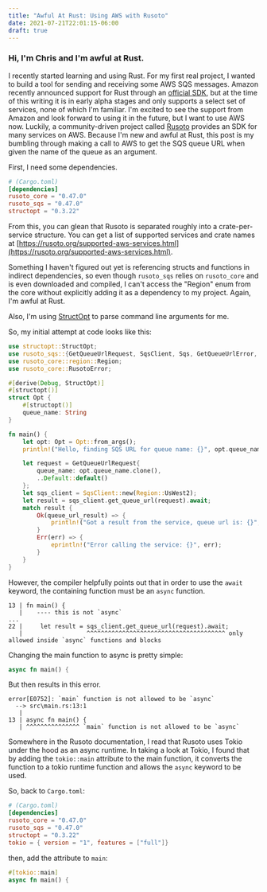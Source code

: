 ```yaml
---
title: "Awful At Rust: Using AWS with Rusoto"
date: 2021-07-21T22:01:15-06:00
draft: true
---
```


### Hi, I'm Chris and I'm awful at Rust.

I recently started learning and using Rust.  For my first real project, I wanted to build a tool for sending and receiving some AWS SQS messages.  Amazon recently announced support for Rust through an [official SDK](https://github.com/awslabs/aws-sdk-rust), but at the time of this writing it is in early alpha stages and only supports a select set of services, none of which I'm familiar. I'm excited to see the support from Amazon and look forward to using it in the future, but I want to use AWS now.  Luckily, a community-driven project called [Rusoto](https://rusoto.org/index.html) provides an SDK for many services on AWS.  Because I'm new and awful at Rust, this post is my bumbling through making a call to AWS to get the SQS queue URL when given the name of the queue as an argument.

First, I need some dependencies.

```toml
# (Cargo.toml)
[dependencies]
rusoto_core = "0.47.0"
rusoto_sqs = "0.47.0"
structopt = "0.3.22"
```

From this, you can glean that Rusoto is separated roughly into a crate-per-service structure.  You can get a list of supported services and crate names at [https://rusoto.org/supported-aws-services.html](https://rusoto.org/supported-aws-services.html).

Something I haven't figured out yet is referencing structs and functions in indirect dependencies, so even though `rusoto_sqs` relies on `rusoto_core` and is even downloaded and compiled, I can't access the "Region" enum from the core without explicitly adding it as a dependency to my project.  Again, I'm awful at Rust.

Also, I'm using [StructOpt](https://docs.rs/structopt/0.3.22/structopt/index.html) to parse command line arguments for me.

So, my initial attempt at code looks like this:

```rust
use structopt::StructOpt;
use rusoto_sqs::{GetQueueUrlRequest, SqsClient, Sqs, GetQueueUrlError, GetQueueUrlResult};
use rusoto_core::region::Region;
use rusoto_core::RusotoError;

#[derive(Debug, StructOpt)]
#[structopt()]
struct Opt {
    #[structopt()]
    queue_name: String
}

fn main() {
    let opt: Opt = Opt::from_args();
    println!("Hello, finding SQS URL for queue name: {}", opt.queue_name);

    let request = GetQueueUrlRequest{
        queue_name: opt.queue_name.clone(),
        ..Default::default()
    };
    let sqs_client = SqsClient::new(Region::UsWest2);
    let result = sqs_client.get_queue_url(request).await;
    match result {
        Ok(queue_url_result) => {
            println!("Got a result from the service, queue url is: {}", queue_url_result.queue_url.unwrap());
        }
        Err(err) => {
            eprintln!("Error calling the service: {}", err);
        }
    }
}
```

However, the compiler helpfully points out that in order to use the `await` keyword, the containing function must be an `async` function.

```
13 | fn main() {
   |    ---- this is not `async`
...
22 |     let result = sqs_client.get_queue_url(request).await;
   |                  ^^^^^^^^^^^^^^^^^^^^^^^^^^^^^^^^^^^^^^^ only allowed inside `async` functions and blocks
```

Changing the main function to async is pretty simple:

```rust
async fn main() {
```

But then results in this error.

```
error[E0752]: `main` function is not allowed to be `async`
  --> src\main.rs:13:1
   |
13 | async fn main() {
   | ^^^^^^^^^^^^^^^ `main` function is not allowed to be `async`
```

Somewhere in the Rusoto documentation, I read that Rusoto uses Tokio under the hood as an async runtime.  In taking a look at Tokio, I found that by adding the `tokio::main` attribute to the main function, it converts the function to a tokio runtime function and allows the `async` keyword to be used.

So, back to `Cargo.toml`:
```toml
# (Cargo.toml)
[dependencies]
rusoto_core = "0.47.0"
rusoto_sqs = "0.47.0"
structopt = "0.3.22"
tokio = { version = "1", features = ["full"]}
```

then, add the attribute to `main`:

```rust
#[tokio::main]
async fn main() {
```

